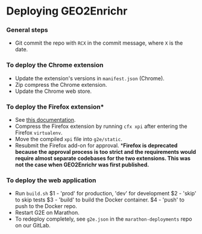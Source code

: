 # Deploying GEO2Enrichr

### General steps
- Git commit the repo with `RCX` in the commit message, where `X` is the date.

### To deploy the Chrome extension
- Update the extension's versions in `manifest.json` (Chrome).
- Zip compress the Chrome extension.
- Update the Chrome web store.

### To deploy the Firefox extension*
- See [this documentation](https://developer.mozilla.org/en-US/Add-ons/SDK/Tools/cfx).
- Compress the Firefox extension by running `cfx xpi` after entering the Firefox `virtualenv`.
- Move the compiled `xpi` file into `g2e/static`.
- Resubmit the Firefox add-on for approval.
\***Firefox is deprecated because the approval process is too strict and the requirements would require almost separate codebases for the two extensions. This was not the case when GEO2Enrichr was first published.**

### To deploy the web application
- Run `build.sh`
   $1 - 'prod' for production, 'dev' for development
   $2 - 'skip' to skip tests
   $3 - 'build' to build the Docker container.
   $4 - 'push' to push to the Docker repo.
- Restart G2E on Marathon.
- To redeploy completely, see `g2e.json` in the `marathon-deployments` repo on our GitLab.